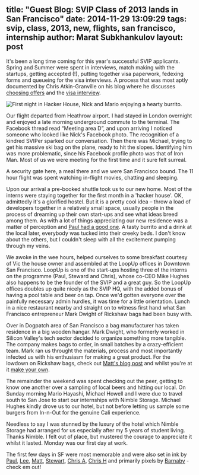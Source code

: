 title: "Guest Blog: SVIP Class of 2013 lands in San Francisco"
date: 2014-11-29 13:09:29
tags: svip, class, 2013, new, flights, san francisco, internship
author: Marat Subkhankulov
layout: post
---

It's been a long time coming for this year's successful SVIP applicants. Spring and Summer were spent in interviews, match making with the startups, getting accepted (!), putting together visa paperwork, fedexing forms and queueing for the visa interviews. A process that was most aptly documented by Chris Atkin-Granville on his blog where he discusses [choosing offers](http://california.chrisatk.in/blog/post/choosing-between-offers.html) and the [visa interview](http://california.chrisatk.in/blog/post/visa-interviews.html).

<!-- more -->
 
![First night in Hacker House, Nick and Mario enjoying a hearty burrito.](/img/land1.jpg)
 
Our flight departed from Heathrow airport. I had stayed in London overnight and enjoyed a late morning underground commute to the terminal. The Facebook thread read “Meeting area D”, and upon arriving I noticed someone who looked like Nick's Facebook photo. The recognition of a kindred SVIPer sparked our conversation. Then there was Michael, trying to get his massive ski bag on the plane, ready to hit the slopes. Identifying him was more problematic, since his Facebook profile photo was that of Iron Man. Most of us we were meeting for the first time and it sure felt surreal.

A security gate here, a meal there and we were San Francisco bound. The 11 hour flight was spent watching in-flight movies, chatting and sleeping.

Upon our arrival a pre-booked shuttle took us to our new home. Most of the interns were staying together for the first month in a 'hacker house'. OK, admittedly it's a glorified hostel. But it is a pretty cool idea – throw a load of developers together in a relatively small space, usually people in the process of dreaming up their own start-ups and see what ideas breed among them. As with a lot of things appreciating our new residence was a matter of perception and [Paul had a good one](http://paulwozniak.wordpress.com/2013/09/05/my-first-impressions-hacker-house/). A tasty burrito and a drink at the local later, everybody was tucked into their creeky beds. I don't know about the others, but I couldn't sleep with all the excitement pumping through my veins.

We awoke in the wee hours, helped ourselves to some breakfast courtesy of Vic the house owner and assembled at the LoopUp offices in Downtown San Francisco. LoopUp is one of the start-ups hosting three of the interns on the programme (Paul, Steward and Chris), whose co-CEO Mike Hughes also happens to be the founder of the SVIP and a great guy. So the LoopUp offices doubles up quite nicely as the SVIP HQ, with the added bonus of having a pool table and beer on tap. Once we'd gotten everyone over the painfully necessary admin hurdles, it was time for a little orientation. Lunch in a nice restaurant nearby and straight on to witness first hand what San Francisco entrepreneur Mark Dwight of Rickshaw bags had been busy with.

Over in Dogpatch area of San Francisco a bag manufacturer has taken residence in a big wooden hangar. Mark Dwight, who formerly worked in Silicon Valley's tech sector decided to organize something more tangible. The company makes bags to order, in small batches by a crazy-efficient team. Mark ran us throught the materials, process and most importantly infected us with his enthusiasm for making a great product. For the lowdown on Rickshaw bags, check out [Matt's blog post](http://bessey.io/blog/2013/08/31/inspiration/) and whilst you're at it [make your own](http://www.rickshawbags.com/).

The remainder the weekend was spent checking out the peer, getting to know one another over a sampling of local beers and hitting our local. On Sunday morning Mario Hayashi, Michael Howell and I were due to travel south to San Jose to start our internships with Nimble Storage. Michael Hughes kindly drove us to our hotel, but not before letting us sample some burgers from In-n-Out for the genuine Cali experience.

Needless to say I was stunned by the luxury of the hotel which Nimble Storage had arranged for us especially after my 5 years of student living. Thanks Nimble. I felt out of place, but mustered the courage to appreciate it whilst it lasted. Monday was our first day at work.

The first few days in SF were most memorable and were also set in ink by [Paul](http://paulwozniak.wordpress.com/2013/08/30/dreams-for-the-year-ahead/), [Lee](http://leewoodridge.wordpress.com/2013/09/08/the-move-and-the-first-week/), [Matt](http://bessey.io/blog/2013/09/03/the-first-days/), [Stewart](http://taylore.net/?p=519), [Chris A](http://california.chrisatk.in/blog/post/the-first-48-hours.html), [Chris H](http://sqwiggle.me/san-francisco-baby/) and primarily pixels by [Barnaby](http://pinotgrig.io/) - check em out!